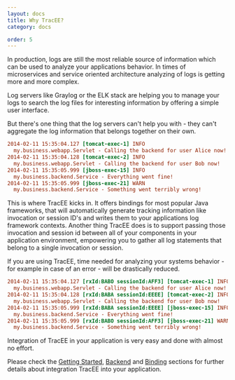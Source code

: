 ```yaml
---
layout: docs
title: Why TracEE?
category: docs

order: 5
---
```


In production, logs are still the most reliable source of information which can be used to analyze your applications behavior.
In times of microservices and service oriented architecture analyzing of logs is getting more and more complex.

Log servers like Graylog or the ELK stack are helping you to manage your logs to search the log files for interesting information by offering a simple user interface.

But there's one thing that the log servers can't help you with - they can't aggregate the log information that belongs together on their own. 

```ini
2014-02-11 15:35:04.127 [tomcat-exec-1] INFO
  my.business.webapp.Servlet - Calling the backend for user Alice now!
2014-02-11 15:35:04.128 [tomcat-exec-2] INFO
  my.business.webapp.Servlet - Calling the backend for user Bob now!
2014-02-11 15:35:05.999 [jboss-exec-15] INFO
  my.business.backend.Service - Everything went fine!
2014-02-11 15:35:05.999 [jboss-exec-21] WARN
  my.business.backend.Service - Something went terribly wrong!
```

This is where TracEE kicks in. It offers bindings for most popular Java frameworks, that will automatically generate tracking information like invocation or session ID's and writes them to your applications log framework contexts.
Another thing TracEE does is to support passing those invocation and session id between all of your components in your application environment, empowering you to gather all log statements that belong to a single invocation or session.

If you are using TracEE, time needed for analyzing your systems behavior - for example in case of an error -  will be drastically reduced. 

```ini
2014-02-11 15:35:04.127 [rxId:BABO sessionId:AFF3] [tomcat-exec-1] INFO
  my.business.webapp.Servlet - Calling the backend for user Alice now!
2014-02-11 15:35:04.128 [rxId:BABA sessionId:EEEE] [tomcat-exec-2] INFO
  my.business.webapp.Servlet - Calling the backend for user Bob now!
2014-02-11 15:35:05.999 [rxId:BABA sessionId:EEEE] [jboss-exec-15] INFO
  my.business.backend.Service - Everything went fine!
2014-02-11 15:35:05.999 [rxId:BABO sessionId:AFF3] [jboss-exec-21] WARN
  my.business.backend.Service - Something went terribly wrong!
```

Integration of TracEE in your application is very easy and done with almost no effort. 

Please check the <a href="/documentation/getting-started.html">Getting Started</a>, <a href="/backends/slf4j.html">Backend</a> and <a href="http://localhost:4000/bindings/servlet.html">Binding</a> sections for further details about integration TracEE into your application. 

